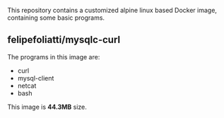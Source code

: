 This repository contains a customized alpine linux based Docker image, containing some basic programs.

## felipefoliatti/mysqlc-curl


The programs in this image are:

- curl
- mysql-client
- netcat
- bash

This image is **44.3MB** size.